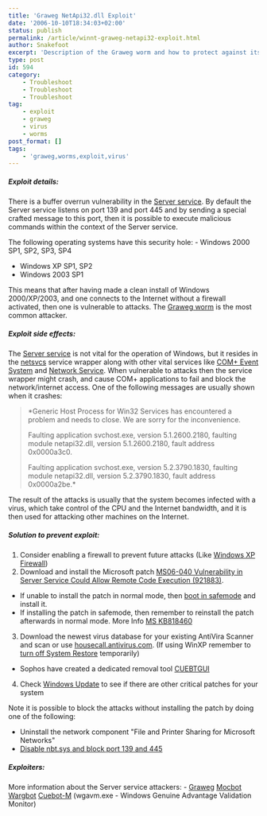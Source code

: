 ```yaml
---
title: 'Graweg NetApi32.dll Exploit'
date: '2006-10-10T18:34:03+02:00'
status: publish
permalink: /article/winnt-graweg-netapi32-exploit.html
author: Snakefoot
excerpt: 'Description of the Graweg worm and how to protect against its SMB attacks.'
type: post
id: 594
category:
    - Troubleshoot
    - Troubleshoot
    - Troubleshoot
tag:
    - exploit
    - graweg
    - virus
    - worms
post_format: []
tags:
    - 'graweg,worms,exploit,virus'
---
```

##### Exploit details:

 There is a buffer overrun vulnerability in the [Server service](/article/winnt-services-lanmanserver.html). By default the Server service listens on port 139 and port 445 and by sending a special crafted message to this port, then it is possible to execute malicious commands within the context of the Server service.  
  
 The following operating systems have this security hole: - Windows 2000 SP1, SP2, SP3, SP4
- Windows XP SP1, SP2
- Windows 2003 SP1
 
 This means that after having made a clean install of Windows 2000/XP/2003, and one connects to the Internet without a firewall activated, then one is vulnerable to attacks. The [Graweg worm](http://onecare.live.com/standard/en-us/virusenc/VirusEncInfo.htm?VirusID=3661) is the most common attacker.
 
##### Exploit side effects:

 The [Server service](/article/winnt-services-lanmanserver.html) is not vital for the operation of Windows, but it resides in the [netsvcs](/article/winnt-services-wrapper.html) service wrapper along with other vital services like [COM+ Event System](/article/winnt-services-eventsystem.html) and [Network Service](/article/winnt-services-netman.html). When vulnerable to attacks then the service wrapper might crash, and cause COM+ applications to fail and block the network/internet access. One of the following messages are usually shown when it crashes:
> *Generic Host Process for Win32 Services has encountered a problem and needs to close. We are sorry for the inconvenience.  
>   
>  Faulting application svchost.exe, version 5.1.2600.2180, faulting module netapi32.dll, version 5.1.2600.2180, fault address 0x0000a3c0.  
>   
>  Faulting application svchost.exe, version 5.2.3790.1830, faulting module netapi32.dll, version 5.2.3790.1830, fault address 0x0000a2be.*

 The result of the attacks is usually that the system becomes infected with a virus, which take control of the CPU and the Internet bandwidth, and it is then used for attacking other machines on the Internet.
 
##### Solution to prevent exploit:

1. Consider enabling a firewall to prevent future attacks (Like [Windows XP Firewall](/article/winxp-firewall.html))
2. Download and install the Microsoft patch [MS06-040 Vulnerability in Server Service Could Allow Remote Code Execution (921883)](http://www.microsoft.com/technet/security/bulletin/ms06-040.mspx). 
  - If unable to install the patch in normal mode, then [boot in safemode](http://support.microsoft.com/kb/315222 "A description of the Safe Mode Boot options in Windows XP [Q315222]") and install it.
  - If installing the patch in safemode, then remember to reinstall the patch afterwards in normal mode. More Info [MS KB818460](http://support.microsoft.com/kb/818460 "How to Install Service Packs and Hotfixes When Windows Is Running in Safe Mode [Q818460]")
3. Download the newest virus database for your existing AntiVira Scanner and scan or use [housecall.antivirus.com](http://housecall.antivirus.com/). (If using WinXP remember to [turn off System Restore](http://support.microsoft.com/kb/310405 "How to turn off and turn on System Restore in Windows XP [Q310405]") temporarily) 
  - Sophos have created a dedicated removal tool [CUEBTGUI](http://www.sophos.com/support/disinfection/cuebot.html)
4. Check [Windows Update](http://v4.windowsupdate.microsoft.com/) to see if there are other critical patches for your system
 
 Note it is possible to block the attacks without installing the patch by doing one of the following:
- Uninstall the network component "File and Printer Sharing for Microsoft Networks"
- [Disable nbt.sys and block port 139 and 445](/article/winnt-smb-netbios.html)

##### Exploiters:

 More information about the Server service attackers: - [Graweg](http://onecare.live.com/standard/en-us/virusenc/VirusEncInfo.htm?VirusID=3661) [Mocbot](http://www.f-secure.com/v-descs/ircbot_st.shtml) [Wargbot](http://www.symantec.com/security_response/writeup.jsp?docid=2006-081312-3302-99) [Cuebot-M](http://www.sophos.com/security/analyses/w32cuebotm.html) (wgavm.exe - Windows Genuine Advantage Validation Monitor)